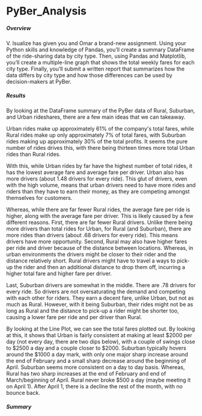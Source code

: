 # PyBer_Analysis

##### **Overview**

V. Isualize has given you and Omar a brand-new assignment. Using your Python skills and knowledge of Pandas, you’ll create a summary DataFrame of the ride-sharing data by city type. Then, using Pandas and Matplotlib, you’ll create a multiple-line graph that shows the total weekly fares for each city type. Finally, you’ll submit a written report that summarizes how the data differs by city type and how those differences can be used by decision-makers at PyBer.

##### Results

By looking at the DataFrame summary of the PyBer data of Rural, Suburban, and Urban rideshares, there are a few main ideas that we can takeaway.

Urban rides make up approximately 61% of the company's total fares, while Rural rides make up only approximately 7% of total fares, with Suburban rides making up approximately 30% of the total profits. It seems the pure number of rides drives this, with there being thirteen times more total Urban rides than Rural rides.

With this, while Urban rides by far have the highest number of total rides, it has the lowest average fare and average fare per driver. Urban also has more drivers (about 1.48 drivers for every ride). This glut of drivers, even with the high volume, means that urban drivers need to have more rides and riders than they have to earn their money, as they are competing amongst themselves for customers.

Whereas, while there are far fewer Rural rides, the average fare per ride is higher, along with the average fare per driver. This is likely caused by a few different reasons. First, there are far fewer Rural drivers. Unlike there being more drivers than total rides for Urban, for Rural (and Suburban), there are more rides than drivers (about .68 drivers for every ride). This means drivers have more opportunity. Second, Rural may also have higher fares per ride and driver because of the distance between locations. Whereas, in urban environments the drivers might be closer to their rider and the distance relatively short. Rural drivers might have to travel a ways to pick-up the rider and then an additional distance to drop them off, incurring a higher total fare and higher fare per driver.

Last, Suburban drivers are somewhat in the middle. There are .78 drivers for every ride. So drivers are not oversaturating the demand and competing with each other for riders. They earn a decent fare, unlike Urban, but not as much as Rural. However, with it being Suburban, their rides might not be as long as Rural and the distance to pick-up a rider might be shorter too, causing a lower fare per ride and per driver than Rural.

By looking at the Line Plot, we can see the total fares plotted out. By looking at this, it shows that Urban is fairly consistent at making at least $2000 per day (not every day, there are two dips below), with a couple of swings close to $2500 a day and a couple closer to $2000. Suburban typically hovers around the $1000 a day mark, with only one major sharp increase around the end of February and a small sharp decrease around the beginning of April. Suburban seems more consistent on a day to day basis. Whereas, Rural has two sharp increases at the end of February and end of March/beginning of April. Rural never broke $500 a day (maybe meeting it on April 1). After April 1, there is a decline the rest of the month, with no bounce back.

##### Summary

